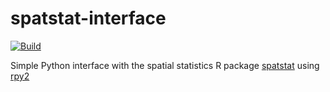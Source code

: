 # spatstat-interface


[![Build](https://github.com/For-a-few-DPPs-more/spatstat-interface/actions/workflows/main.yml/badge.svg)](https://github.com/For-a-few-DPPs-more/spatstat-interface/actions/workflows/main.yml)

Simple Python interface with the spatial statistics R package [spatstat](https://github.com/spatstat/spatstat) using [rpy2](https://github.com/rpy2/rpy2)
